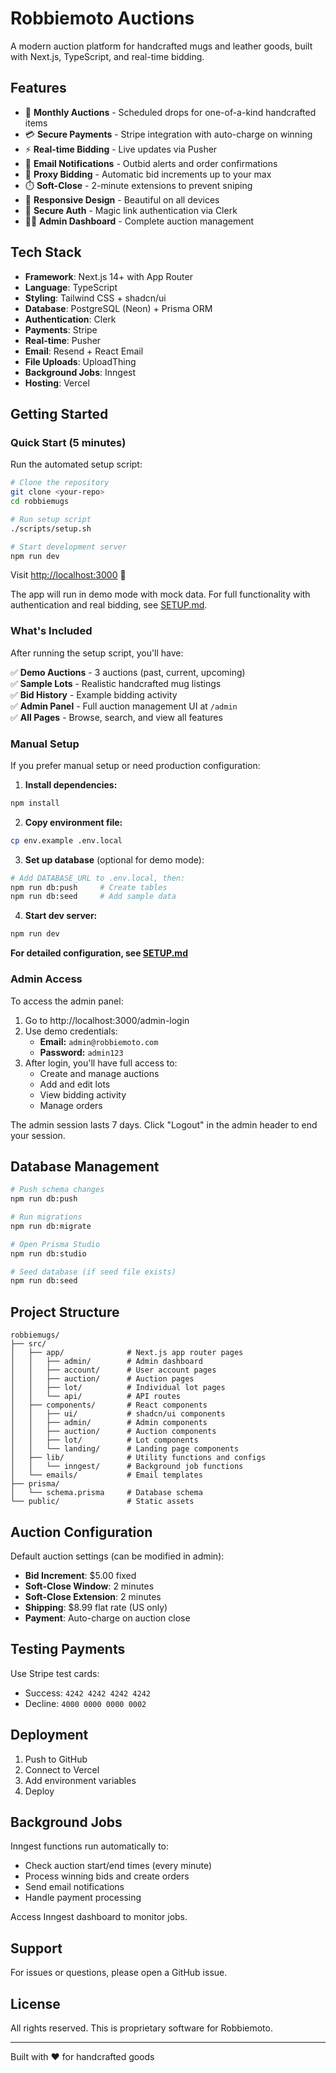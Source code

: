 # Robbiemoto Auctions

A modern auction platform for handcrafted mugs and leather goods, built with Next.js, TypeScript, and real-time bidding.

## Features

- 🏺 **Monthly Auctions** - Scheduled drops for one-of-a-kind handcrafted items
- 💳 **Secure Payments** - Stripe integration with auto-charge on winning
- ⚡ **Real-time Bidding** - Live updates via Pusher
- 📧 **Email Notifications** - Outbid alerts and order confirmations
- 🎯 **Proxy Bidding** - Automatic bid increments up to your max
- ⏱️ **Soft-Close** - 2-minute extensions to prevent sniping
- 📱 **Responsive Design** - Beautiful on all devices
- 🔐 **Secure Auth** - Magic link authentication via Clerk
- 👨‍💼 **Admin Dashboard** - Complete auction management

## Tech Stack

- **Framework**: Next.js 14+ with App Router
- **Language**: TypeScript
- **Styling**: Tailwind CSS + shadcn/ui
- **Database**: PostgreSQL (Neon) + Prisma ORM
- **Authentication**: Clerk
- **Payments**: Stripe
- **Real-time**: Pusher
- **Email**: Resend + React Email
- **File Uploads**: UploadThing
- **Background Jobs**: Inngest
- **Hosting**: Vercel

## Getting Started

### Quick Start (5 minutes)

Run the automated setup script:

```bash
# Clone the repository
git clone <your-repo>
cd robbiemugs

# Run setup script
./scripts/setup.sh

# Start development server
npm run dev
```

Visit [http://localhost:3000](http://localhost:3000) 🎉

The app will run in demo mode with mock data. For full functionality with authentication and real bidding, see [SETUP.md](./SETUP.md).

### What's Included

After running the setup script, you'll have:

✅ **Demo Auctions** - 3 auctions (past, current, upcoming)  
✅ **Sample Lots** - Realistic handcrafted mug listings  
✅ **Bid History** - Example bidding activity  
✅ **Admin Panel** - Full auction management UI at `/admin`  
✅ **All Pages** - Browse, search, and view all features

### Manual Setup

If you prefer manual setup or need production configuration:

1. **Install dependencies:**
```bash
npm install
```

2. **Copy environment file:**
```bash
cp env.example .env.local
```

3. **Set up database** (optional for demo mode):
```bash
# Add DATABASE_URL to .env.local, then:
npm run db:push     # Create tables
npm run db:seed     # Add sample data
```

4. **Start dev server:**
```bash
npm run dev
```

**For detailed configuration, see [SETUP.md](./SETUP.md)**

### Admin Access

To access the admin panel:

1. Go to http://localhost:3000/admin-login
2. Use demo credentials:
   - **Email:** `admin@robbiemoto.com`
   - **Password:** `admin123`
3. After login, you'll have full access to:
   - Create and manage auctions
   - Add and edit lots
   - View bidding activity
   - Manage orders

The admin session lasts 7 days. Click "Logout" in the admin header to end your session.

## Database Management

```bash
# Push schema changes
npm run db:push

# Run migrations
npm run db:migrate

# Open Prisma Studio
npm run db:studio

# Seed database (if seed file exists)
npm run db:seed
```

## Project Structure

```
robbiemugs/
├── src/
│   ├── app/              # Next.js app router pages
│   │   ├── admin/        # Admin dashboard
│   │   ├── account/      # User account pages
│   │   ├── auction/      # Auction pages
│   │   ├── lot/          # Individual lot pages
│   │   └── api/          # API routes
│   ├── components/       # React components
│   │   ├── ui/           # shadcn/ui components
│   │   ├── admin/        # Admin components
│   │   ├── auction/      # Auction components
│   │   ├── lot/          # Lot components
│   │   └── landing/      # Landing page components
│   ├── lib/              # Utility functions and configs
│   │   └── inngest/      # Background job functions
│   └── emails/           # Email templates
├── prisma/
│   └── schema.prisma     # Database schema
└── public/               # Static assets
```

## Auction Configuration

Default auction settings (can be modified in admin):
- **Bid Increment**: $5.00 fixed
- **Soft-Close Window**: 2 minutes
- **Soft-Close Extension**: 2 minutes
- **Shipping**: $8.99 flat rate (US only)
- **Payment**: Auto-charge on auction close

## Testing Payments

Use Stripe test cards:
- Success: `4242 4242 4242 4242`
- Decline: `4000 0000 0000 0002`

## Deployment

1. Push to GitHub
2. Connect to Vercel
3. Add environment variables
4. Deploy

## Background Jobs

Inngest functions run automatically to:
- Check auction start/end times (every minute)
- Process winning bids and create orders
- Send email notifications
- Handle payment processing

Access Inngest dashboard to monitor jobs.

## Support

For issues or questions, please open a GitHub issue.

## License

All rights reserved. This is proprietary software for Robbiemoto.

---

Built with ❤️ for handcrafted goods